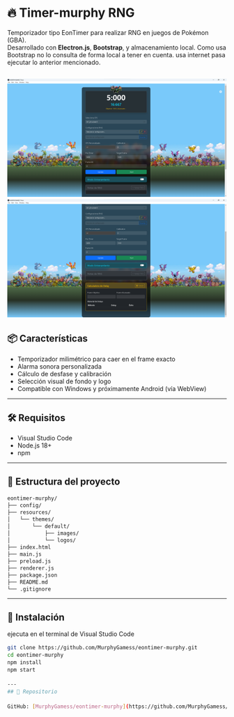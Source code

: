 # 🔥 Timer-murphy RNG

Temporizador tipo EonTimer para realizar RNG en juegos de Pokémon (GBA).  
Desarrollado con **Electron.js**, **Bootstrap**, y almacenamiento local.
Como usa Bootstrap no lo consulta de forma local a tener en cuenta.
usa internet pasa ejecutar lo anterior mencionado.

![Preview](resources/themes/default/Preview/{9FAE8BFD-0399-430C-87F5-67E906853F68}.png)
![Preview](resources/themes/default/Preview/{F8F4F0BA-CB1B-47DE-9CCE-9419DFD30624}.png)
---

## 📦 Características

- Temporizador milimétrico para caer en el frame exacto
- Alarma sonora personalizada
- Cálculo de desfase y calibración
- Selección visual de fondo y logo
- Compatible con Windows y próximamente Android (vía WebView)

---

## 🛠️ Requisitos
- Visual Studio Code
- Node.js 18+
- npm

---

## 📂 Estructura del proyecto
```
eontimer-murphy/
├── config/
├── resources/
│   └── themes/
│       └── default/
│           ├── images/
│           └── logos/
├── index.html
├── main.js
├── preload.js
├── renderer.js
├── package.json
├── README.md
└── .gitignore
```
---

## 🚀 Instalación
ejecuta en el terminal de Visual Studio Code
```bash
git clone https://github.com/MurphyGamess/eontimer-murphy.git
cd eontimer-murphy
npm install
npm start

---
## 🔗 Repositorio

GitHub: [MurphyGamess/eontimer-murphy](https://github.com/MurphyGamess/eontimer-murphy)
